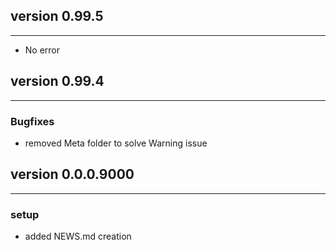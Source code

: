 ## version 0.99.5

---

- No error

## version 0.99.4

---


### Bugfixes

- removed Meta folder to solve Warning issue


## version 0.0.0.9000

---

### setup

- added NEWS.md creation

